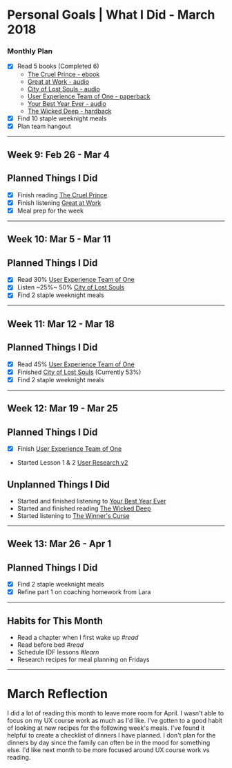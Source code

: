 Personal Goals | What I Did - March 2018
==============

### Monthly Plan
- [x] Read 5 books (Completed 6)
  - [The Cruel Prince - ebook](https://www.goodreads.com/book/show/26032825-the-cruel-prince)
  - [Great at Work - audio](https://www.goodreads.com/book/show/35297611-great-at-work)
  - [City of Lost Souls - audio](https://www.goodreads.com/book/show/8755776-city-of-lost-souls)
  - [User Experience Team of One - paperback](https://www.goodreads.com/book/show/18177290-the-user-experience-team-of-one)
  - [Your Best Year Ever - audio](https://www.goodreads.com/book/show/35138433-your-best-year-ever)
  - [The Wicked Deep - hardback](https://www.goodreads.com/book/show/35297394-the-wicked-deep)
- [x] Find 10 staple weeknight meals
- [x] Plan team hangout

---

## Week 9: Feb 26 - Mar 4

## Planned Things I Did
- [x] Finish reading [The Cruel Prince](https://www.goodreads.com/book/show/26032825-the-cruel-prince)
- [x] Finish listening [Great at Work](https://www.goodreads.com/book/show/35297611-great-at-work)
- [x] Meal prep for the week

---

## Week 10: Mar 5 - Mar 11

## Planned Things I Did
- [x] Read 30% [User Experience Team of One](https://www.goodreads.com/book/show/18177290-the-user-experience-team-of-one?from_search=true)
- [x] Listen ~25%~ 50% [City of Lost Souls](https://www.goodreads.com/book/show/12686642-city-of-lost-souls)
- [x] Find 2 staple weeknight meals

---

## Week 11: Mar 12 - Mar 18

## Planned Things I Did
- [x] Read 45% [User Experience Team of One](https://www.goodreads.com/book/show/18177290-the-user-experience-team-of-one?from_search=true)
- [x] Finished [City of Lost Souls](https://www.goodreads.com/book/show/12686642-city-of-lost-souls) (Currently 53%)
- [x] Find 2 staple weeknight meals

---

## Week 12: Mar 19 - Mar 25

## Planned Things I Did
- [x] Finish [User Experience Team of One](https://www.goodreads.com/book/show/18177290-the-user-experience-team-of-one?from_search=true)
- Started Lesson 1 & 2 [User Research v2](https://github.com/candicodeit/personal-goals/projects/3)

## Unplanned Things I Did
- Started and finished listening to [Your Best Year Ever](https://www.goodreads.com/book/show/35138433-your-best-year-ever)
- Started and finished reading [The Wicked Deep](https://www.goodreads.com/book/show/35297394-the-wicked-deep)
- Started listening to [The Winner's Curse](https://www.goodreads.com/book/show/16069030-the-winner-s-curse)

---

## Week 13: Mar 26 - Apr 1

## Planned Things I Did
- [x] Find 2 staple weeknight meals
- [x] Refine part 1 on coaching homework from Lara

---

## Habits for This Month
- Read a chapter when I first wake up *#read*
- Read before bed *#read*
- Schedule IDF lessons *#learn*
- Research recipes for meal planning on Fridays

---


# March Reflection
I did a lot of reading this month to leave more room for April. I wasn't able to focus on my UX course work as much as I'd like. I've gotten to a good habit of looking at new recipes for the following week's meals. I've found it helpful to create a checklist of dinners I have planned. I don't plan for the dinners by day since the family can often be in the mood for something else. I'd like next month to be more focused around UX course work vs reading. 

